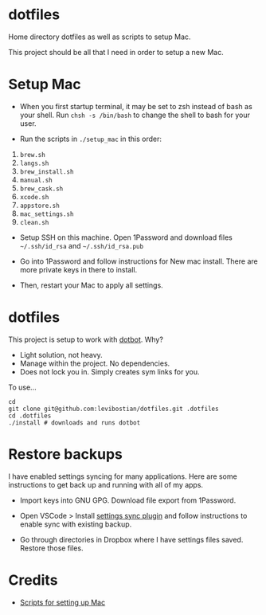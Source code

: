 # dotfiles

Home directory dotfiles as well as scripts to setup Mac. 

This project should be all that I need in order to setup a new Mac. 

# Setup Mac

* When you first startup terminal, it may be set to zsh instead of bash as your shell. Run `chsh -s /bin/bash` to change the shell to bash for your user.

* Run the scripts in `./setup_mac` in this order:

1. `brew.sh`
2. `langs.sh`
3. `brew_install.sh`
4. `manual.sh`
5. `brew_cask.sh`
6. `xcode.sh`
7. `appstore.sh`
8. `mac_settings.sh`
9. `clean.sh`

* Setup SSH on this machine. Open 1Password and download files `~/.ssh/id_rsa` and `~/.ssh/id_rsa.pub`

* Go into 1Password and follow instructions for New mac install. There are more private keys in there to install. 

* Then, restart your Mac to apply all settings. 

# dotfiles 

This project is setup to work with [dotbot](https://github.com/anishathalye/dotbot). Why?
* Light solution, not heavy. 
* Manage within the project. No dependencies. 
* Does not lock you in. Simply creates sym links for you. 

To use...

```
cd
git clone git@github.com:levibostian/dotfiles.git .dotfiles
cd .dotfiles
./install # downloads and runs dotbot 
```

# Restore backups

I have enabled settings syncing for many applications. Here are some instructions to get back up and running with all of my apps. 

* Import keys into GNU GPG. Download file export from 1Password. 

* Open VSCode > Install [settings sync plugin](https://marketplace.visualstudio.com/items?itemName=Shan.code-settings-sync) and follow instructions to enable sync with existing backup. 

* Go through directories in Dropbox where I have settings files saved. Restore those files. 

# Credits 

* [Scripts for setting up Mac](https://github.com/Kevin-De-Koninck/macOS-setup-script)